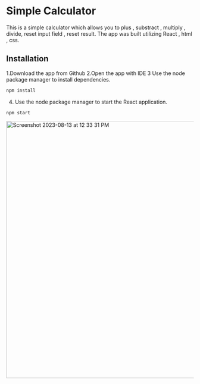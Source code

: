 # Simple Calculator

This is a simple calculator which allows you to plus , substract , multiply , divide, reset input field , reset result. 
The app was built utilizing React , html , css.

## Installation

1.Download the app from Github 
2.Open the app with IDE
3 Use the node package manager to install dependencies.
```bash
npm install
```
4. Use the node package manager to start the React application.
```bash
npm start
```

<img width="691" alt="Screenshot 2023-08-13 at 12 33 31 PM" src="https://github.com/RustemCoder/simple-calculator/assets/48765033/ec8ca114-5226-4a8f-9004-22325c73ec57">


